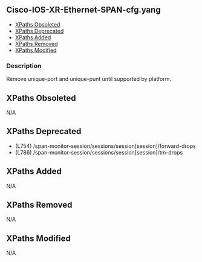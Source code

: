 ## Cisco-IOS-XR-Ethernet-SPAN-cfg.yang

- [XPaths Obsoleted](#xpaths-obsoleted)
- [XPaths Deprecated](#xpaths-deprecated)
- [XPaths Added](#xpaths-added)
- [XPaths Removed](#xpaths-removed)
- [XPaths Modified](#xpaths-modified)

### Description

Remove unique-port and unique-punt until supported by platform.

## XPaths Obsoleted

N/A

## XPaths Deprecated

- (L754)	/span-monitor-session/sessions/session[session]/forward-drops
- (L786)	/span-monitor-session/sessions/session[session]/tm-drops

## XPaths Added

N/A

## XPaths Removed

N/A

## XPaths Modified

N/A

